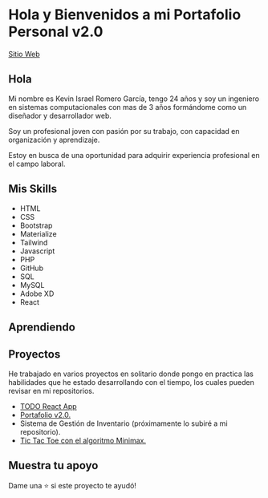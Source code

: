 # Hola y Bienvenidos a mi Portafolio Personal v2.0

[Sitio Web](https://kevinromero.dev/ "Sitio Web")

## Hola

Mi nombre es Kevin Israel Romero García, tengo 24 años y soy un ingeniero en sistemas computacionales con mas de 3 años formándome como un diseñador y desarrollador web.

Soy un profesional joven con pasión por su trabajo, con capacidad en organización y aprendizaje.

Estoy en busca de una oportunidad para adquirir experiencia profesional en el campo laboral.

## Mis Skills

- HTML
- CSS
- Bootstrap
- Materialize
- Tailwind
- Javascript
- PHP
- GitHub
- SQL
- MySQL
- Adobe XD
- React

## Aprendiendo

## Proyectos

He trabajado en varios proyectos en solitario donde pongo en practica las habilidades que he estado desarrollando con el tiempo, los cuales pueden revisar en mi repositorios.

- [TODO React App](https://github.com/Kevin-Romero/todo-react-app "TODO React App")
- [Portafolio v2.0.](https://github.com/Kevin-Romero/Portfolio-v2 "Portafolio v2.0.")
- Sistema de Gestión de Inventario (próximamente lo subiré a mi repositorio).
- [Tic Tac Toe con el algoritmo Minimax.](https://github.com/Kevin-Romero/Tic-Tac-Toe-Mininimax "Tic Tac Toe con el algoritmo Minimax.")

## Muestra tu apoyo

Dame una ⭐️ si este proyecto te ayudó!
